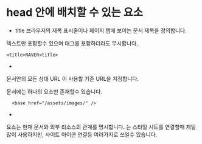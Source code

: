 head 안에 배치할 수 있는 요소
=============================
+ title
브라우저의 제목 표시줄이나 페이지 탭에 보이는 문서 제목을 정의합니다.

텍스트만 포함할수 있으며 태그를 포함하더라도 무시합니다.

    <title>NAVER<title>

  + <base>
  문서안의 모든 상대 URL 이 사용할 기준 URL을 지정합니다. 
  
  문서에는 하나의 <base> 요소만 존재할수 있습니다.

      <base href="/assets/images/" />

  + <link>

  요소는 현재 문서와 외부 리소스의 관계를 명시합니다. <link>는 스타일 시트를 연결할때 제일 많이 사용하지만, 사이트 아이콘 연결등 여러가지로 쓰일수 있습니다. 
